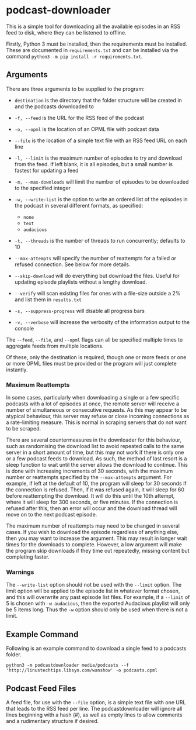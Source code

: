 # podcast-downloader

This is a simple tool for downloading all the available episodes in an RSS feed to disk, where they can be listened to offline. 

Firstly, Python 3 must be installed, then the requirements must be installed. These are documented in `requirements.txt` and can be installed via the command `python3 -m pip install -r requirements.txt`.

## Arguments

There are three arguments to be supplied to the program:

- `destination` is the directory that the folder structure will be created in and the podcasts downloaded to
- `-f, --feed` is the URL for the RSS feed of the podcast
- `-o, --opml` is the location of an OPML file with podcast data
- `--file` is the location of a simple text file with an RSS feed URL on each line
- `-l, --limit` is the maximum number of episodes to try and download from the feed. If left blank, it is all episodes, but a small number is fastest for updating a feed
- `-m, --max-downloads` will limit the number of episodes to be downloaded to the specified integer
- `-w, --write-list` is the option to write an ordered list of the episodes in the podcast in several different formats, as specified:
	- `none`
	- `text`
	- `audacious`
- `-t, --threads` is the number of threads to run concurrently; defaults to 10
- `--max-attempts` will specify the number of reattempts for a failed or refused connection. See below for more details.
- `--skip-download` will do everything but download the files. Useful for updating episode playlists without a lengthy download.
- `--verify` will scan existing files for ones with a file-size outside a 2% and list them in `results.txt`

- `-s, --suppress-progress` will disable all progress bars
- `-v, --verbose` will increase the verbosity of the information output to the console

The `--feed`, `--file`, and `--opml` flags can all be specified multiple times to aggregate feeds from multiple locations.

Of these, only the destination is required, though one or more feeds or one or more OPML files must be provided or the program will just complete instantly.

### Maximum Reattempts

In some cases, particularly when downloading a single or a few specific podcasts with a lot of episodes at once, the remote server will receive a number of simultaneous or consecutive requests. As this may appear to be atypical behaviour, this server may refuse or close incoming connections as a rate-limiting measure. This is normal in scraping servers that do not want to be scraped. 

There are several countermeasures in the downloader for this behaviour, such as randomising the download list to avoid repeated calls to the same server in a short amount of time, but this may not work if there is only one or a few podcast feeds to download. As such, the method of last resort is a sleep function to wait until the server allows the download to continue. This is done with increasing increments of 30 seconds, with the maximum number or reattempts specified by the `--max-attempts` argument. For example, if left at the default of 10, the program will sleep for 30 seconds if the connection is refused. Then, if it was refused again, it will sleep for 60 before reattempting the download. It will do this until the 10th attempt, where it will sleep for 300 seconds, or five minutes. If the connection is refused after this, then an error will occur and the download thread will move on to the next podcast episode. 

The maximum number of reattempts may need to be changed in several cases. If you wish to download the episode regardless of anything else, then you may want to increase the argument. This may result in longer wait times for the downloads to complete. However, a low argument will make the program skip downloads if they time out repeatedly, missing content but completing faster.

### Warnings

The `--write-list` option should not be used with the `--limit` option. The limit option will be applied to the episode list in whatever format chosen, and this will overwrite any past episode list files. For example, if a `--limit` of 5 is chosen with `-w audacious`, then the exported Audacious playlist will only be 5 items long. Thus the `-w` option should only be used when there is not a limit.

## Example Command

Following is an example command to download a single feed to a podcasts folder.

`python3 -m podcastdownloader media/podcasts --f 'http://linustechtips.libsyn.com/wanshow' -o podcasts.opml`

## Podcast Feed Files

A feed file, for use with the `--file` option, is a simple text file with one URL that leads to the RSS feed per line. The podcastdownloader will ignore all lines beginning with a hash (#), as well as empty lines to allow comments and a rudimentary structure if desired.